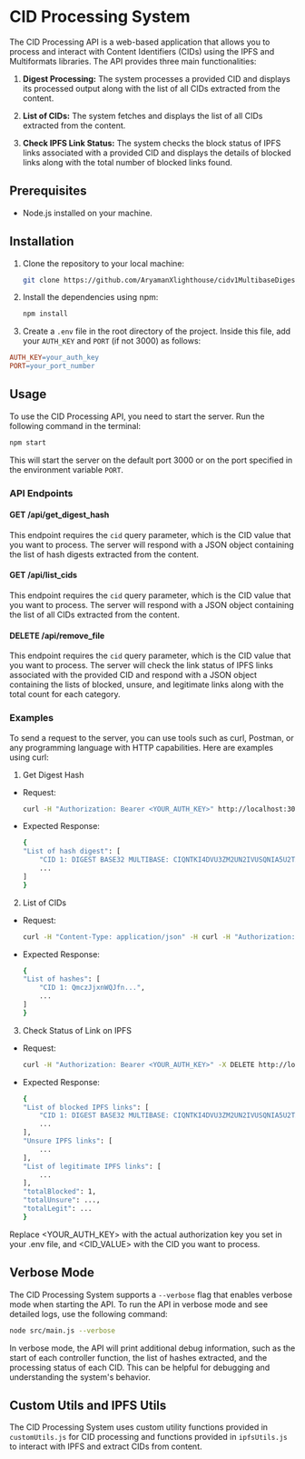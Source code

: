 # CID Processing System

The CID Processing API is a web-based application that allows you to process and interact with Content Identifiers (CIDs) using the IPFS and Multiformats libraries. The API provides three main functionalities:


1. **Digest Processing:** The system processes a provided CID and displays its processed output along with the list of all CIDs extracted from the content.

2. **List of CIDs:** The system fetches and displays the list of all CIDs extracted from the content.

3. **Check IPFS Link Status:** The system checks the block status of IPFS links associated with a provided CID and displays the details of blocked links along with the total number of blocked links found.

## Prerequisites

- Node.js installed on your machine.

## Installation

1. Clone the repository to your local machine:
    ```bash
    git clone https://github.com/AryamanXlighthouse/cidv1MultibaseDigest.git
    ```
2. Install the dependencies using npm:
    ```bash
    npm install
    ```
3. Create a `.env` file in the root directory of the project. Inside this file, add your `AUTH_KEY` and `PORT` (if not 3000) as follows:
```makefile
AUTH_KEY=your_auth_key
PORT=your_port_number
```




## Usage

To use the CID Processing API, you need to start the server. Run the following command in the terminal:

```bash
npm start
```

This will start the server on the default port 3000 or on the port specified in the environment variable `PORT`.

### API Endpoints

#### GET /api/get_digest_hash

This endpoint requires the `cid` query parameter, which is the CID value that you want to process. The server will respond with a JSON object containing the list of hash digests extracted from the content.

#### GET /api/list_cids

This endpoint requires the `cid` query parameter, which is the CID value that you want to process. The server will respond with a JSON object containing the list of all CIDs extracted from the content.

#### DELETE /api/remove_file

This endpoint requires the `cid` query parameter, which is the CID value that you want to process. The server will check the link status of IPFS links associated with the provided CID and respond with a JSON object containing the lists of blocked, unsure, and legitimate links along with the total count for each category.

### Examples

To send a request to the server, you can use tools such as curl, Postman, or any programming language with HTTP capabilities. Here are examples using curl:

1. Get Digest Hash

* Request:

    ```bash
    curl -H "Authorization: Bearer <YOUR_AUTH_KEY>" http://localhost:3000/api/get_digest_hash?cid=<CID_VALUE>
    ```
* Expected Response:
    ```bash
    {
    "List of hash digest": [
        "CID 1: DIGEST BASE32 MULTIBASE: CIQNTKI4DVU3ZM2UN2IVUSQNIA5U2TAVZN2K4QF225IDOURIWRKTFMA",
        ...
    ]
    }

    ```

2. List of CIDs
* Request:

    ```bash
    curl -H "Content-Type: application/json" -H curl -H "Authorization: Bearer <YOUR_AUTH_KEY>" http://localhost:3000/api/list_cids?cid=<CID_VALUE>
    ```

* Expected Response:
    ```bash
    {
    "List of hashes": [
        "CID 1: QmczJjxnWQJfn...",
        ...
    ]
    }
    ```

3. Check Status of Link on IPFS
* Request:

    ```bash
    curl -H "Authorization: Bearer <YOUR_AUTH_KEY>" -X DELETE http://localhost:3000/api/remove_file?cid=<CID_VALUE>
    ```

* Expected Response:
    ```bash
    {
    "List of blocked IPFS links": [
        "CID 1: DIGEST BASE32 MULTIBASE: CIQNTKI4DVU3ZM2UN2IVUSQNIA5U2TAVZN2K4QF225IDOURIWRKTFMA",
        ...
    ],
    "Unsure IPFS links": [
        ...
    ],
    "List of legitimate IPFS links": [
        ...
    ],
    "totalBlocked": 1,
    "totalUnsure": ...,
    "totalLegit": ...
    }

    ```
Replace <YOUR_AUTH_KEY> with the actual authorization key you set in your .env file, and <CID_VALUE> with the CID you want to process.

## Verbose Mode
The CID Processing System supports a `--verbose` flag that enables verbose mode when starting the API. To run the API in verbose mode and see detailed logs, use the following command:
```bash
node src/main.js --verbose
```

In verbose mode, the API will print additional debug information, such as the start of each controller function, the list of hashes extracted, and the processing status of each CID. This can be helpful for debugging and understanding the system's behavior.

## Custom Utils and IPFS Utils

The CID Processing System uses custom utility functions provided in `customUtils.js` for CID processing and functions provided in `ipfsUtils.js` to interact with IPFS and extract CIDs from content.
